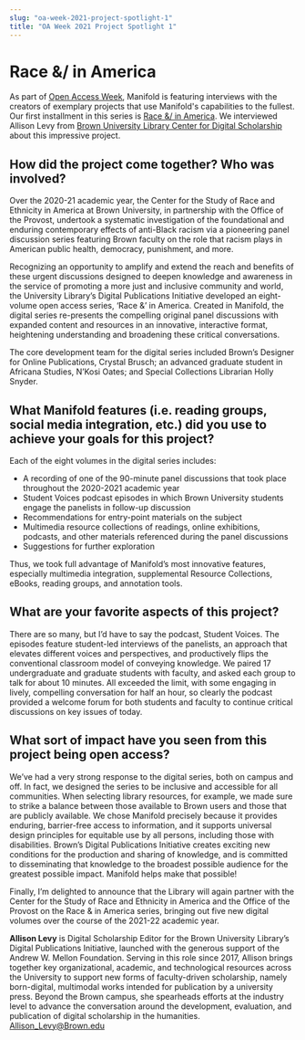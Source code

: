```yaml
---
slug: "oa-week-2021-project-spotlight-1"
title: "OA Week 2021 Project Spotlight 1"
---
```

# Race &/ in America

As part of [Open Access Week](http://www.openaccessweek.org/), Manifold is featuring interviews with the creators of exemplary projects that use Manifold's capabilities to the fullest. Our first installment in this series is [Race &/ in America](https://digitalpublications.brown.edu/projects/project-collection/race-and-in-america). We interviewed Allison Levy from [Brown University Library Center for Digital Scholarship](https://library.brown.edu/create/cds/) about this impressive project. 

<!--truncate-->

## How did the project come together? Who was involved?

Over the 2020-21 academic year, the Center for the Study of Race and Ethnicity in America at Brown University, in partnership with the Office of the Provost, undertook a systematic investigation of the foundational and enduring contemporary effects of anti-Black racism via a pioneering panel discussion series featuring Brown faculty on the role that racism plays in American public health, democracy, punishment, and more.
 
Recognizing an opportunity to amplify and extend the reach and benefits of these urgent discussions designed to deepen knowledge and awareness in the service of promoting a more just and inclusive community and world, the University Library’s Digital Publications Initiative developed an eight-volume open access series, ‘Race &’ in America. Created in Manifold, the digital series re-presents the compelling original panel discussions with expanded content and resources in an innovative, interactive format, heightening understanding and broadening these critical conversations.
 
The core development team for the digital series included Brown’s Designer for Online Publications, Crystal Brusch; an advanced graduate student in Africana Studies, N’Kosi Oates; and Special Collections Librarian Holly Snyder.

## What Manifold features (i.e. reading groups, social media integration, etc.) did you use to achieve your goals for this project?

Each of the eight volumes in the digital series includes:
 
* A recording of one of the 90-minute panel discussions that took place throughout the 2020-2021 academic year
* Student Voices podcast episodes in which Brown University students engage the panelists in follow-up discussion 
* Recommendations for entry-point materials on the subject
* Multimedia resource collections of readings, online exhibitions, podcasts, and other materials referenced during the panel discussions
* Suggestions for further exploration
 
Thus, we took full advantage of Manifold’s most innovative features, especially multimedia integration, supplemental Resource Collections, eBooks, reading groups, and annotation tools.

## What are your favorite aspects of this project?

There are so many, but I’d have to say the podcast, Student Voices. The episodes feature student-led interviews of the panelists, an approach that elevates different voices and perspectives, and productively flips the conventional classroom model of conveying knowledge. We paired 17 undergraduate and graduate students with faculty, and asked each group to talk for about 10 minutes. All exceeded the limit, with some engaging in lively, compelling conversation for half an hour, so clearly the podcast provided a welcome forum for both students and faculty to continue critical discussions on key issues of today.

## What sort of impact have you seen from this project being open access?

We’ve had a very strong response to the digital series, both on campus and off. In fact, we designed the series to be inclusive and accessible for all communities. When selecting library resources, for example, we made sure to strike a balance between those available to Brown users and those that are publicly available. We chose Manifold precisely because it provides enduring, barrier-free access to information, and it supports universal design principles for equitable use by all persons, including those with disabilities. Brown’s Digital Publications Initiative creates exciting new conditions for the production and sharing of knowledge, and is committed to disseminating that knowledge to the broadest possible audience for the greatest possible impact. Manifold helps make that possible!
 
Finally, I’m delighted to announce that the Library will again partner with the Center for the Study of Race and Ethnicity in America and the Office of the Provost on the Race & in America series, bringing out five new digital volumes over the course of the 2021-22 academic year. 

**Allison Levy** is Digital Scholarship Editor for the Brown University Library’s Digital Publications Initiative, launched with the generous support of the Andrew W. Mellon Foundation. Serving in this role since 2017, Allison brings together key organizational, academic, and technological resources across the University to support new forms of faculty-driven scholarship, namely born-digital, multimodal works intended for publication by a university press. Beyond the Brown campus, she spearheads efforts at the industry level to advance the conversation around the development, evaluation, and publication of digital scholarship in the humanities. Allison_Levy@Brown.edu
